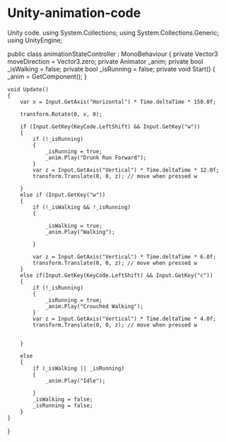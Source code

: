 # Unity-animation-code
Unity code.
using System.Collections;
using System.Collections.Generic;
using UnityEngine;

public class animationStateController : MonoBehaviour
{
    private Vector3 moveDirection = Vector3.zero;
    private Animator _anim;
    private bool _isWalking = false;
    private bool _isRunning = false;
    private void Start()
    {
        _anim = GetComponent<Animator>();
    }

    void Update()
    {
        var x = Input.GetAxis("Horizontal") * Time.deltaTime * 150.0f;

        transform.Rotate(0, x, 0);

        if (Input.GetKey(KeyCode.LeftShift) && Input.GetKey("w"))
        {
            if (!_isRunning)
            {
                _isRunning = true;
                _anim.Play("Drunk Run Forward");
            }
            var z = Input.GetAxis("Vertical") * Time.deltaTime * 12.0f;
            transform.Translate(0, 0, z); // move when pressed w

        }
        else if (Input.GetKey("w"))
        {
            if (!_isWalking && !_isRunning)
            {

                _isWalking = true;
                _anim.Play("Walking");

            }

            var z = Input.GetAxis("Vertical") * Time.deltaTime * 6.0f;
            transform.Translate(0, 0, z); // move when pressed w
        }
        else if(Input.GetKey(KeyCode.LeftShift) && Input.GetKey("c"))
        {
            if (!_isRunning)
            {
                _isRunning = true;
                _anim.Play("Crouched Walking");
            }
            var z = Input.GetAxis("Vertical") * Time.deltaTime * 4.0f;
            transform.Translate(0, 0, z); // move when pressed w


        }

        else
        {
            if (_isWalking || _isRunning)
            {
                _anim.Play("Idle");

            }
            _isWalking = false;
            _isRunning = false;
        }
    }
}
